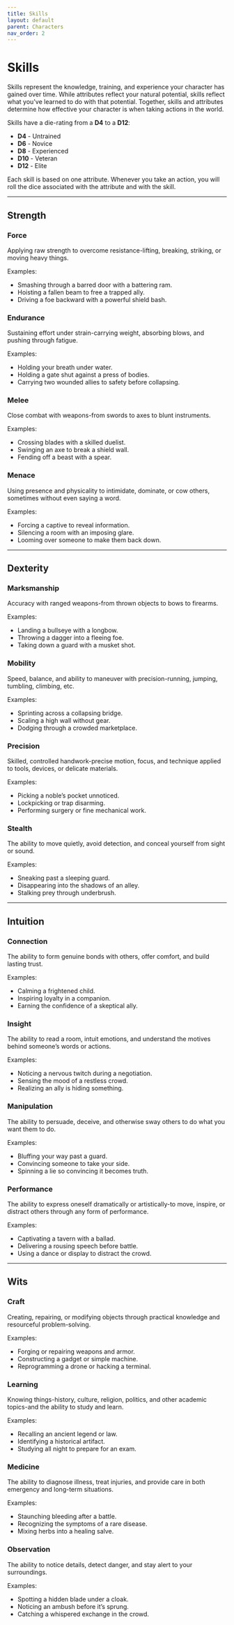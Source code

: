 ```yaml
---
title: Skills
layout: default
parent: Characters
nav_order: 2
---
```


# Skills
Skills represent the knowledge, training, and experience your character has gained over time. While attributes reflect your natural potential, skills reflect what you've learned to do with that potential. Together, skills and attributes determine how effective your character is when taking actions in the world.

Skills have a die-rating from a **D4** to a **D12**:
- **D4** - Untrained
- **D6** - Novice
- **D8** - Experienced
- **D10** - Veteran
- **D12** - Elite

Each skill is based on one attribute. Whenever you take an action, you will roll the dice associated with the attribute and with the skill.

---

## Strength

### Force
Applying raw strength to overcome resistance-lifting, breaking, striking, or moving heavy things.

Examples:
- Smashing through a barred door with a battering ram.
- Hoisting a fallen beam to free a trapped ally.
- Driving a foe backward with a powerful shield bash.

### Endurance
Sustaining effort under strain-carrying weight, absorbing blows, and pushing through fatigue.

Examples:
- Holding your breath under water.
- Holding a gate shut against a press of bodies.
- Carrying two wounded allies to safety before collapsing.

### Melee
Close combat with weapons-from swords to axes to blunt instruments.

Examples:
- Crossing blades with a skilled duelist.
- Swinging an axe to break a shield wall.
- Fending off a beast with a spear.

### Menace
Using presence and physicality to intimidate, dominate, or cow others, sometimes without even saying a word.

Examples:
- Forcing a captive to reveal information.
- Silencing a room with an imposing glare.
- Looming over someone to make them back down.

---

## Dexterity

### Marksmanship
Accuracy with ranged weapons-from thrown objects to bows to firearms.

Examples:
- Landing a bullseye with a longbow.
- Throwing a dagger into a fleeing foe.
- Taking down a guard with a musket shot.

### Mobility
Speed, balance, and ability to maneuver with precision-running, jumping, tumbling, climbing, etc.

Examples:
- Sprinting across a collapsing bridge.
- Scaling a high wall without gear.
- Dodging through a crowded marketplace.

### Precision
Skilled, controlled handwork-precise motion, focus, and technique applied to tools, devices, or delicate materials.

Examples:
- Picking a noble’s pocket unnoticed.
- Lockpicking or trap disarming.
- Performing surgery or fine mechanical work.

### Stealth
The ability to move quietly, avoid detection, and conceal yourself from sight or sound.

Examples:
- Sneaking past a sleeping guard.
- Disappearing into the shadows of an alley.
- Stalking prey through underbrush.

---

## Intuition

### Connection
The ability to form genuine bonds with others, offer comfort, and build lasting trust.

Examples:
- Calming a frightened child.
- Inspiring loyalty in a companion.
- Earning the confidence of a skeptical ally.

### Insight
The ability to read a room, intuit emotions, and understand the motives behind someone’s words or actions.

Examples:
- Noticing a nervous twitch during a negotiation.
- Sensing the mood of a restless crowd.
- Realizing an ally is hiding something.

### Manipulation
The ability to persuade, deceive, and otherwise sway others to do what you want them to do.

Examples:
- Bluffing your way past a guard.
- Convincing someone to take your side.
- Spinning a lie so convincing it becomes truth.

### Performance
The ability to express oneself dramatically or artistically-to move, inspire, or distract others through any form of performance.

Examples:
- Captivating a tavern with a ballad.
- Delivering a rousing speech before battle.
- Using a dance or display to distract the crowd.

---

## Wits

### Craft
Creating, repairing, or modifying objects through practical knowledge and resourceful problem-solving.

Examples:
- Forging or repairing weapons and armor.
- Constructing a gadget or simple machine.
- Reprogramming a drone or hacking a terminal.

### Learning
Knowing things-history, culture, religion, politics, and other academic topics-and the ability to study and learn.

Examples:
- Recalling an ancient legend or law.
- Identifying a historical artifact.
- Studying all night to prepare for an exam.

### Medicine
The ability to diagnose illness, treat injuries, and provide care in both emergency and long-term situations.

Examples:
- Staunching bleeding after a battle.
- Recognizing the symptoms of a rare disease.
- Mixing herbs into a healing salve.

### Observation
The ability to notice details, detect danger, and stay alert to your surroundings.

Examples:
- Spotting a hidden blade under a cloak.
- Noticing an ambush before it’s sprung.
- Catching a whispered exchange in the crowd.
